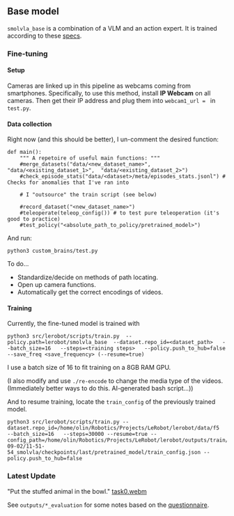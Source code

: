 ## Base model
`smolvla_base` is a combination of a VLM and an action expert. It is trained according to these [specs](https://huggingface.co/lerobot/smolvla_base/blob/main/train_config.json).

### Fine-tuning

#### Setup
Cameras are linked up in this pipeline as webcams coming from smartphones. Specifically, to use this method, install **IP Webcam** on all cameras. Then get their IP address and plug them into `webcam1_url = ` in `test.py`.

#### Data collection
Right now (and this should be better), I un-comment the desired function:
```
def main():
    """ A repetoire of useful main functions: """
    #merge_datasets("data/<new_dataset_name>", "data/<existing_dataset_1>",  "data/<existing_dataset_2>")
    #check_episode_stats("data/<dataset>/meta/episodes_stats.jsonl") # Checks for anomalies that I've ran into
    
    # I "outsource" the train script (see below)
    
    #record_dataset("<new_dataset_name>")
    #teleoperate(teleop_config()) # to test pure teleoperation (it's good to practice)
    #test_policy("<absolute_path_to_policy/pretrained_model>")
```
And run:
```
python3 custom_brains/test.py
```


To do...
* Standardize/decide on methods of path locating.
* Open up camera functions.
* Automatically get the correct encodings of videos.

#### Training
Currently, the fine-tuned model is trained with
```
python3 src/lerobot/scripts/train.py  --policy.path=lerobot/smolvla_base  --dataset.repo_id=<dataset_path>   --batch_size=16   --steps=<training steps>   --policy.push_to_hub=false --save_freq <save_frequency> (--resume=true)
```
I use a batch size of 16 to fit training on a 8GB RAM GPU.

(I also modify and use `./re-encode` to change the media type of the videos. (Immediately better ways to do this. AI-generated bash script...))


And to resume training, locate the `train_config` of the previously trained model.
```
python3 src/lerobot/scripts/train.py --dataset.repo_id=/home/olin/Robotics/Projects/LeRobot/lerobot/data/f5   --batch_size=16   --steps=30000 --resume=true --config_path=/home/olin/Robotics/Projects/LeRobot/lerobot/outputs/train/2025-09-02/11-51-54_smolvla/checkpoints/last/pretrained_model/train_config.json --policy.push_to_hub=false
```

### Latest Update
"Put the stuffed animal in the bowl."
[task0.webm](https://github.com/user-attachments/assets/4db9c011-f856-40c3-a8e7-6b1ff75f1e97)

See `outputs/*_evaluation` for some notes based on the [questionnaire](https://olimn.com/questionnaire.html).
